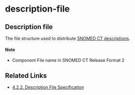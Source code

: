 # description-file

## Description file

The file structure used to distribute [SNOMED CT descriptions](https://confluence.ihtsdotools.org/display/DOCGLOSS/SNOMED+CT+description).

#### Note

* Component File name in SNOMED CT Release Format 2

## Related Links

* [4.2.2. Description File Specification](../../../4.2.2.-Description-File-Specification_28739340.html)

